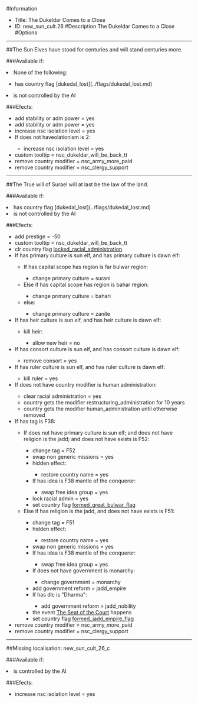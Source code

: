 #Information
 - Title: The Dukeldar Comes to a Close
 - ID: new_sun_cult.26
#Description
The Dukeldar Comes to a Close
#Options

___
##The Sun Elves have stood for centuries and will stand centuries more.

###Available if:
<li>None of the following:</li><ul><li>has country flag [dukedal_lost](../flags/dukedal_lost.md)</li></ul><li>is not controlled by the AI</li>

###Efects:<ul><li>add stability or adm power = yes</li><li>add stability or adm power = yes</li><li>increase nsc isolation level = yes</li><li>If does not haveolationism is 2:</li><ul><li>increase nsc isolation level = yes</li></ul><li>custom tooltip = nsc_dukeldar_will_be_back_tt</li><li>remove country modifier = nsc_army_more_paid</li><li>remove country modifier = nsc_clergy_support</li></ul>

___
##The True will of Surael will at last be the law of the land.

###Available if:
<li>has country flag [dukedal_lost](../flags/dukedal_lost.md)</li><li>is not controlled by the AI</li>

###Efects:<ul><li>add prestige = -50</li><li>custom tooltip = nsc_dukeldar_will_be_back_tt</li><li>clr country flag [locked_racial_administration](../flags/locked_racial_administration.md)</li><li>If has primary culture is sun elf, and has primary culture is dawn elf:</li><ul><li>If has capital scope has region is far bulwar region:</li><ul><li>change primary culture = surani</li></ul><li>Else if has capital scope has region is bahar region:</li><ul><li>change primary culture = bahari</li></ul><li>else:</li><ul><li>change primary culture = zanite</li></ul></ul><li>If has heir culture is sun elf, and has heir culture is dawn elf:</li><ul><li>kill heir:</li><ul><li>allow new heir = no</li></ul></ul><li>If has consort culture is sun elf, and has consort culture is dawn elf:</li><ul><li>remove consort = yes</li></ul><li>If has ruler culture is sun elf, and has ruler culture is dawn elf:</li><ul><li>kill ruler = yes</li></ul><li>If does not have country modifier is human administration:</li><ul><li>clear racial administration = yes</li><li>country gets the modifier restructuring_administration for 10 years</li><li>country gets the modifier human_administration until otherwise removed</li></ul><li>If has tag is F38:</li><ul><li>If does not have primary culture is sun elf; and does not have religion is the jadd; and does not have exists is F52:</li><ul><li>change tag = F52</li><li>swap non generic missions = yes</li><li>hidden effect:</li><ul><li>restore country name = yes</li></ul><li>If has idea is F38 mantle of the conqueror:</li><ul><li>swap free idea group = yes</li></ul><li>lock racial admin = yes</li><li>set country flag [formed_great_bulwar_flag](../flags/formed_great_bulwar_flag.md)</li></ul><li>Else if has religion is the jadd, and does not have exists is F51:</li><ul><li>change tag = F51</li><li>hidden effect:</li><ul><li>restore country name = yes</li></ul><li>swap non generic missions = yes</li><li>If has idea is F38 mantle of the conqueror:</li><ul><li>swap free idea group = yes</li></ul><li>If does not have government is monarchy:</li><ul><li>change government = monarchy</li></ul><li>add government reform = jadd_empire</li><li>If has dlc is "Dharma":</li><ul><li>add government reform = jadd_nobility</li></ul><li>the event [The Seat of the Court](../events/the_seat_of_the_court.md) happens</li><li>set country flag [formed_jadd_empire_flag](../flags/formed_jadd_empire_flag.md)</li></ul></ul><li>remove country modifier = nsc_army_more_paid</li><li>remove country modifier = nsc_clergy_support</li></ul>

___
##Missing localisation: new_sun_cult_26_c

###Available if:
<li>is controlled by the AI</li>

###Efects:<ul><li>increase nsc isolation level = yes</li></ul>
